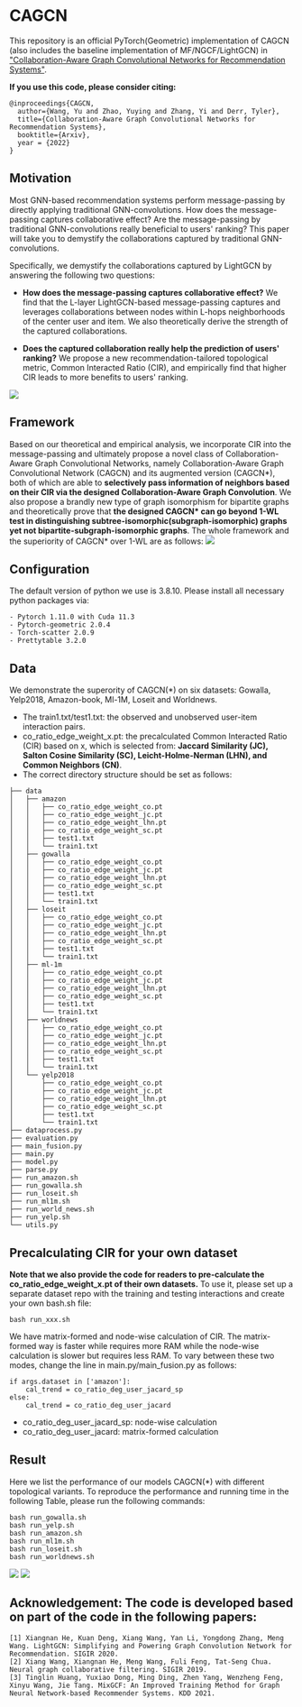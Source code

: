 # CAGCN
This repository is an official PyTorch(Geometric) implementation of CAGCN (also includes the baseline implementation of MF/NGCF/LightGCN) in ["Collaboration-Aware Graph Convolutional Networks for
Recommendation Systems"](./img/CAGCN.pdf).

**If you use this code, please consider citing:**
```linux
@inproceedings{CAGCN,
  author={Wang, Yu and Zhao, Yuying and Zhang, Yi and Derr, Tyler},
  title={Collaboration-Aware Graph Convolutional Networks for Recommendation Systems},
  booktitle={Arxiv},
  year = {2022}
}
```

## Motivation
Most GNN-based recommendation systems perform message-passing by directly applying traditional GNN-convolutions. How does the message-passing captures collaborative effect? Are the message-passing by traditional GNN-convolutions really beneficial to users' ranking? This paper will take you to demystify the collaborations captured by traditional GNN-convolutions.

Specifically, we demystify the collaborations captured by LightGCN by answering the following two questions:
- **How does the message-passing captures collaborative effect?** We find that the L-layer LightGCN-based message-passing captures and leverages collaborations between nodes within L-hops neighborhoods of the center user and item. We also theoretically derive the strength of the captured collaborations.

- **Does the captured collaboration really help the prediction of users' ranking?** We propose a new recommendation-tailored topological metric, Common Interacted Ratio (CIR), and empirically find that higher CIR leads to more benefits to users' ranking.

![](./img/analysis_github.png)

## Framework
Based on our theoretical and empirical analysis, we incorporate CIR into the message-passing and ultimately propose a novel class of Collaboration-Aware Graph Convolutional Networks, namely Collaboration-Aware Graph Convolutional Network (CAGCN) and its augmented version (CAGCN*), both of which are able to **selectively pass information of neighbors based on their CIR via the designed Collaboration-Aware Graph Convolution**. We also propose a brandly new type of graph isomorphism for bipartite graphs and theoretically prove that **the designed CAGCN\* can go beyond 1-WL test in distinguishing subtree-isomorphic(subgraph-isomorphic) graphs yet not bipartite-subgraph-isomorphic graphs**. The whole framework and the superiority of CAGCN* over 1-WL are as follows:
![](./img/1wl_github.png)


## Configuration
The default version of python we use is 3.8.10. Please install all necessary python packages via:
```linux
- Pytorch 1.11.0 with Cuda 11.3
- Pytorch-geometric 2.0.4
- Torch-scatter 2.0.9
- Prettytable 3.2.0
```


## Data
We demonstrate the superority of CAGCN(*) on six datasets: Gowalla, Yelp2018, Amazon-book, Ml-1M, Loseit and Worldnews.
- The train1.txt/test1.txt: the observed and unobserved user-item interaction pairs. 
- co_ratio_edge_weight_x.pt: the precalculated Common Interacted Ratio (CIR) based on x, which is selected from: **Jaccard Similarity (JC), Salton Cosine Similarity (SC), Leicht-Holme-Nerman (LHN), and Common Neighbors (CN)**.
- The correct directory structure should be set as follows:
```linux
├── data
│   ├── amazon
│   │   ├── co_ratio_edge_weight_co.pt
│   │   ├── co_ratio_edge_weight_jc.pt
│   │   ├── co_ratio_edge_weight_lhn.pt
│   │   ├── co_ratio_edge_weight_sc.pt
│   │   ├── test1.txt
│   │   └── train1.txt
│   ├── gowalla
│   │   ├── co_ratio_edge_weight_co.pt
│   │   ├── co_ratio_edge_weight_jc.pt
│   │   ├── co_ratio_edge_weight_lhn.pt
│   │   ├── co_ratio_edge_weight_sc.pt
│   │   ├── test1.txt
│   │   └── train1.txt
│   ├── loseit
│   │   ├── co_ratio_edge_weight_co.pt
│   │   ├── co_ratio_edge_weight_jc.pt
│   │   ├── co_ratio_edge_weight_lhn.pt
│   │   ├── co_ratio_edge_weight_sc.pt
│   │   ├── test1.txt
│   │   └── train1.txt
│   ├── ml-1m
│   │   ├── co_ratio_edge_weight_co.pt
│   │   ├── co_ratio_edge_weight_jc.pt
│   │   ├── co_ratio_edge_weight_lhn.pt
│   │   ├── co_ratio_edge_weight_sc.pt
│   │   ├── test1.txt
│   │   └── train1.txt
│   ├── worldnews
│   │   ├── co_ratio_edge_weight_co.pt
│   │   ├── co_ratio_edge_weight_jc.pt
│   │   ├── co_ratio_edge_weight_lhn.pt
│   │   ├── co_ratio_edge_weight_sc.pt
│   │   ├── test1.txt
│   │   └── train1.txt
│   └── yelp2018
│       ├── co_ratio_edge_weight_co.pt
│       ├── co_ratio_edge_weight_jc.pt
│       ├── co_ratio_edge_weight_lhn.pt
│       ├── co_ratio_edge_weight_sc.pt
│       ├── test1.txt
│       └── train1.txt
├── dataprocess.py
├── evaluation.py
├── main_fusion.py
├── main.py
├── model.py
├── parse.py
├── run_amazon.sh
├── run_gowalla.sh
├── run_loseit.sh
├── run_ml1m.sh
├── run_world_news.sh
├── run_yelp.sh
└── utils.py
```



## Precalculating CIR for your own dataset
**Note that we also provide the code for readers to pre-calculate the co_ratio_edge_weight_x.pt of their own datasets.** To use it, please set up a separate dataset repo with the training and testing interactions and create your own bash.sh file:
```linux
bash run_xxx.sh
```
We have matrix-formed and node-wise calculation of CIR. The matrix-formed way is faster while requires more RAM while the node-wise calculation is slower but requires less RAM. To vary between these two modes, change the line in main.py/main_fusion.py as follows:
```linux
if args.dataset in ['amazon']:
    cal_trend = co_ratio_deg_user_jacard_sp
else:
    cal_trend = co_ratio_deg_user_jacard
```
- co_ratio_deg_user_jacard_sp: node-wise calculation
- co_ratio_deg_user_jacard: matrix-formed calculation

## Result
Here we list the performance of our models CAGCN(*) with different topological variants. To reproduce the performance and running time in the following Table, please run the following commands:
```linux
bash run_gowalla.sh
bash run_yelp.sh
bash run_amazon.sh
bash run_ml1m.sh
bash run_loseit.sh
bash run_worldnews.sh
```
![](./img/tab_res.png)
![](./img/time_quick.png)

## Acknowledgement: The code is developed based on part of the code in the following papers:
```linux
[1] Xiangnan He, Kuan Deng, Xiang Wang, Yan Li, Yongdong Zhang, Meng Wang. LightGCN: Simplifying and Powering Graph Convolution Network for Recommendation. SIGIR 2020.
[2] Xiang Wang, Xiangnan He, Meng Wang, Fuli Feng, Tat-Seng Chua. Neural graph collaborative filtering. SIGIR 2019.
[3] Tinglin Huang, Yuxiao Dong, Ming Ding, Zhen Yang, Wenzheng Feng, Xinyu Wang, Jie Tang. MixGCF: An Improved Training Method for Graph Neural Network-based Recommender Systems. KDD 2021.
```
